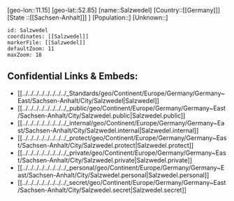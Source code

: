 ﻿---
location: [52.85,11.15]
mapzoom: [7,12] 
mapmarker: city 
type: City
tags:
- geo/City


SpocWebEntityId: 33903
isDeleted: false
confidential: public

---
[geo-lon::11.15]
[geo-lat::52.85]
[name::Salzwedel]
[Country::[[Germany]]]
[State ::[[Sachsen-Anhalt]]] ]
[Population::]
[Unknown::]


```leaflet
id: Salzwedel
coordinates: [[Salzwedel]]
markerFile: [[Salzwedel]]
defaultZoom: 11 
maxZoom: 18
```


## Confidential Links & Embeds: 
- [[../../../../../../../../_Standards/geo/Continent/Europe/Germany/Germany~East/Sachsen-Anhalt/City/Salzwedel|Salzwedel]] 
- [[../../../../../../../../_public/geo/Continent/Europe/Germany/Germany~East/Sachsen-Anhalt/City/Salzwedel.public|Salzwedel.public]] 
- [[../../../../../../../../_internal/geo/Continent/Europe/Germany/Germany~East/Sachsen-Anhalt/City/Salzwedel.internal|Salzwedel.internal]] 
- [[../../../../../../../../_protect/geo/Continent/Europe/Germany/Germany~East/Sachsen-Anhalt/City/Salzwedel.protect|Salzwedel.protect]] 
- [[../../../../../../../../_private/geo/Continent/Europe/Germany/Germany~East/Sachsen-Anhalt/City/Salzwedel.private|Salzwedel.private]] 
- [[../../../../../../../../_personal/geo/Continent/Europe/Germany/Germany~East/Sachsen-Anhalt/City/Salzwedel.personal|Salzwedel.personal]] 
- [[../../../../../../../../_secret/geo/Continent/Europe/Germany/Germany~East/Sachsen-Anhalt/City/Salzwedel.secret|Salzwedel.secret]] 
